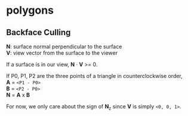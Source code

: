 # polygons

## Backface Culling

**N**: surface normal perpendicular to the surface  
**V**: view vector from the surface to the viewer  

If a surface is in our view, **N** · **V** >= 0.  

If P0, P1, P2 are the three points of a triangle in counterclockwise order,  
**A** = `<P1 - P0>`  
**B** = `<P2 - P0>`  
**N** = **A** x **B**  

For now, we only care about the sign of **N**<sub>z</sub> since **V** is simply `<0, 0, 1>`.
